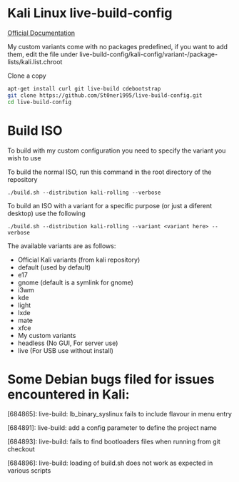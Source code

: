 # Kali Linux live-build-config

[Official Documentation](http://docs.kali.org/development/live-build-a-custom-kali-iso)

My custom variants come with no packages predefined, if you want to add them, edit the file under live-build-config/kali-config/variant-<variant>/package-lists/kali.list.chroot

Clone a copy
```bash
apt-get install curl git live-build cdebootstrap
git clone https://github.com/St0ner1995/live-build-config.git
cd live-build-config
```

# Build ISO

To build with my custom configuration you need to specify the variant you wish to use

To build the normal ISO, run this command in the root directory of the repository

`./build.sh --distribution kali-rolling --verbose`

To build an ISO with a variant for a specific purpose (or just a diferent desktop) use the following

`./build.sh --distribution kali-rolling --variant <variant here> --verbose`

The available variants are as follows:

* Official Kali variants (from kali repository)
 * default (used by default)
 * e17
 * gnome (default is a symlink for gnome)
 * i3wm
 * kde
 * light
 * lxde
 * mate
 * xfce
* My custom variants
 * headless (No GUI, For server use)
 * live (For USB use without install)
 

# Some Debian bugs filed for issues encountered in Kali:

[684865]: live-build: lb_binary_syslinux fails to include flavour in menu entry

[684891]: live-build: add a config parameter to define the project name

[684893]: live-build: fails to find bootloaders files when running from git checkout

[684896]: live-build: loading of build.sh does not work as expected in various scripts

